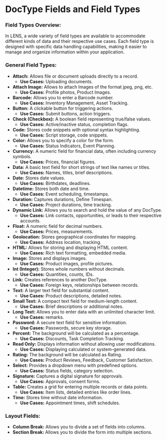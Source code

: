 # DocType Fields and Field Types

### **Field Types Overview:**

In LENS, a wide variety of field types are available to accommodate different kinds of data and their respective use cases. Each field type is designed with specific data handling capabilities, making it easier to manage and organize information within your application.

###  **General Field Types:**

- **Attach:** Allows file or document uploads directly to a record.
	- **Use Cases:** Uploading documents.
- **Attach Image:** Allows to attach Images of the format jpeg, png, etc.
	- **Use Cases:** Profile photos, Product Images.
- **Barcode:** Allows you to enter a Barcode number.
	- **Use Cases:** Inventory Management, Asset Tracking.
-   **Button:** A clickable button for triggering actions.
    -   **Use Cases:** Submit buttons, action triggers.
-   **Check (Checkbox):** A boolean field representing true/false values.
    -   **Use Cases:** Active/inactive status, completion flags.
-   **Code:** Stores code snippets with optional syntax highlighting.
    -   **Use Cases:** Script storage, code snippets.
- **Color:** Allows you to specify a color for the form.
	- **Use Cases:** Status Indicators, Event Planning.
-   **Currency:** A numeric field for financial data, often including currency symbols.
    -   **Use Cases:** Prices, financial figures.
- **Data:** A basic text field for short strings of text like names or titles.
    -   **Use Cases:** Names, titles, brief descriptions.
-   **Date:** Stores date values.
    -   **Use Cases:** Birthdates, deadlines.
-   **Datetime:** Stores both date and time.
    -   **Use Cases:** Event scheduling, timestamps.
-   **Duration:** Captures durations, Define Timespan.
    -   **Use Cases:** Project durations, time tracking.
- **Dynamic Link:** Allows you to search and hold the value of any DocType.
	- **Use Cases:** Link contacts, opportunities, or leads to their respective accounts.
-   **Float:** A numeric field for decimal numbers.
    -   **Use Cases:** Prices, measurements.
-   **Geolocation:** Stores geographical coordinates for mapping.
    -   **Use Cases:** Address location, tracking.
-   **HTML:** Allows for storing and displaying HTML content.
    -   **Use Cases:** Rich text formatting, embedded media.
-   **Image:** Stores and displays images.
    -   **Use Cases:** Product images, profile pictures.
-   **Int (Integer):** Stores whole numbers without decimals.
    -   **Use Cases:** Quantities, counts, IDs.
-   **Link:** Creates references to another DocType.
    -   **Use Cases:** Foreign keys, relationships between records.
-   **Text:** A larger text field for substantial content.
    -   **Use Cases:** Product descriptions, detailed notes.
-   **Small Text:** A compact text field for medium-length content.
    -   **Use Cases:** Brief descriptions or additional notes.
- **Long Text:** Allows you to enter data with an unlimited character limit.
	- **Use Cases:** remarks.
-   **Password:** A secure text field for sensitive information.
    -   **Use Cases:** Passwords, secure key storage.
- **Percent:** The background will be calculated as a percentage.
	- **Use Cases:** Discounts, Task Completion Tracking.
-   **Read Only:** Displays information without allowing user modifications.
    -   **Use Cases:** Displaying calculated or system-generated data.
- **Rating:** The background will be calculated as Rating.
	- **Use Cases:** Product Reviews, Feedback, Customer Satisfaction.
-   **Select:** Provides a dropdown menu with predefined options.
    -   **Use Cases:** Status fields, category selection.
-   **Signature:** Captures a digital signature for approvals.
    -   **Use Cases:** Approvals, consent forms.
-   **Table:** Creates a grid for entering multiple records or data points.
    -   **Use Cases:** Item lists, detailed entries like order lines.
-   **Time:** Stores time without date information.
    -   **Use Cases:** Appointment times, shift schedules.

### Layout Fields:

 - **Column Break:** Allows you to divide a set of fields into columns.
 - **Section Break:** Allows you to divide the form into multiple sections.

<!--stackedit_data:
eyJoaXN0b3J5IjpbLTYzNTIzMzQwNSwtMTAxNjI1ODY1MywtNT
M3NDE4NDM5LC0xMDk2MDg3MDg1LDY3NzUxNzkzNSwtODI3NjY5
MzY3LC0xNjY5MDUzMTc2XX0=
-->